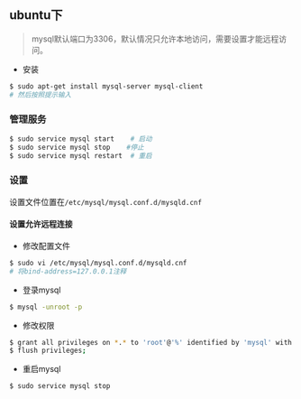 ## ubuntu下
> mysql默认端口为3306，默认情况只允许本地访问，需要设置才能远程访问。

- 安装
```zsh
$ sudo apt-get install mysql-server mysql-client
# 然后按照提示输入
```

### 管理服务
```zsh
$ sudo service mysql start    # 启动
$ sudo service mysql stop    #停止
$ sudo service mysql restart  # 重启
```

### 设置
设置文件位置在`/etc/mysql/mysql.conf.d/mysqld.cnf`
#### 设置允许远程连接
- 修改配置文件
```zsh
$ sudo vi /etc/mysql/mysql.conf.d/mysqld.cnf
# 将bind-address=127.0.0.1注释
```
- 登录mysql
```zsh
$ mysql -unroot -p
```
- 修改权限
```zsh
$ grant all privileges on *.* to 'root'@'%' identified by 'mysql' with grant option;   # 其中'mysql'为数据库访问密码
$ flush privileges;
```

- 重启mysql
```zsh
$ sudo service mysql stop
```

